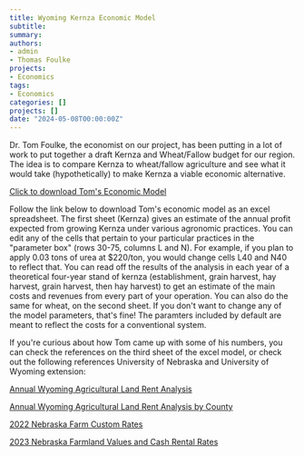 ```yaml
---
title: Wyoming Kernza Economic Model
subtitle: 
summary: 
authors:
- admin
- Thomas Foulke
projects: 
- Economics
tags:
- Economics
categories: []
projects: []
date: "2024-05-08T00:00:00Z"
---
```

Dr. Tom Foulke, the economist on our project, has been putting in a lot of work to put together a draft Kernza and Wheat/Fallow budget for our region. 
The idea is to compare Kernza to wheat/fallow agriculture and see what it would take (hypothetically) to make Kernza a viable economic alternative.

[Click to download Tom's Economic Model](./file/Kernza_ModelTF_13Oct23.xlsx)

Follow the link below to download Tom's economic model as an excel spreadsheet. 
The first sheet (Kernza) gives an estimate of the annual profit expected from growing Kernza under various agronomic practices. 
You can edit any of the cells that pertain to your particular practices in the "parameter box" (rows 30-75, columns L and N).
For example, if you plan to apply 0.03 tons of urea at $220/ton, you would change cells L40 and N40 to reflect that.
You can read off the results of the analysis in each year of a theoretical four-year stand of kernza (establishment, grain harvest, hay harvest, grain harvest, then hay harvest) to get an estimate of the main costs and revenues from every part of your operation. 
You can also do the same for wheat, on the second sheet. If you don't want to change any of the model parameters, that's fine! 
The paramters included by default are meant to reflect the costs for a conventional system.

If you're curious about how Tom came up with some of his numbers, you can check the references on the third sheet of the excel model, or check out the following references University of Nebraska and University of Wyoming extension:

[Annual Wyoming Agricultural Land Rent Analysis](./file/2022_WY_AgLand_RENT_ANALYSIS.pdf)

[Annual Wyoming Agricultural Land Rent Analysis by County](./2022_WYcounty_AgLand_RENT_ANALYSIS.pdf)

[2022 Nebraska Farm Custom Rates](./NE_Custom_rates_2022.pdf)

[2023 Nebraska Farmland Values and Cash Rental Rates](./file/NEFmRealEstate_2023.pdf)